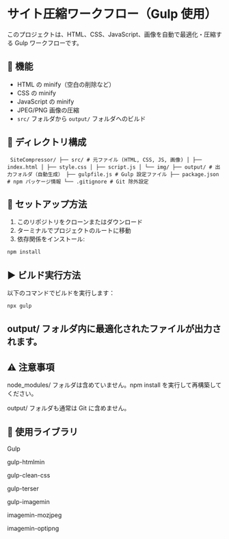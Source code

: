 # サイト圧縮ワークフロー（Gulp 使用）

このプロジェクトは、HTML、CSS、JavaScript、画像を自動で最適化・圧縮する Gulp ワークフローです。

## 🔧 機能

- HTML の minify（空白の削除など）
- CSS の minify
- JavaScript の minify
- JPEG/PNG 画像の圧縮
- `src/` フォルダから `output/` フォルダへのビルド

## 📁 ディレクトリ構成

<pre><code> SiteCompressor/ ├── src/ # 元ファイル (HTML, CSS, JS, 画像) │ ├── index.html │ ├── style.css │ ├── script.js │ └── img/ ├── output/ # 出力フォルダ（自動生成） ├── gulpfile.js # Gulp 設定ファイル ├── package.json # npm パッケージ情報 └── .gitignore # Git 除外設定 </code></pre>

## 🚀 セットアップ方法

1. このリポジトリをクローンまたはダウンロード
2. ターミナルでプロジェクトのルートに移動
3. 依存関係をインストール:

```bash
npm install
```

## ▶️ ビルド実行方法
以下のコマンドでビルドを実行します：

```bash
npx gulp
```
## output/ フォルダ内に最適化されたファイルが出力されます。

## ⚠️ 注意事項
node_modules/ フォルダは含めていません。npm install を実行して再構築してください。

output/ フォルダも通常は Git に含めません。

## 🧰 使用ライブラリ
Gulp

gulp-htmlmin

gulp-clean-css

gulp-terser

gulp-imagemin

imagemin-mozjpeg

imagemin-optipng

